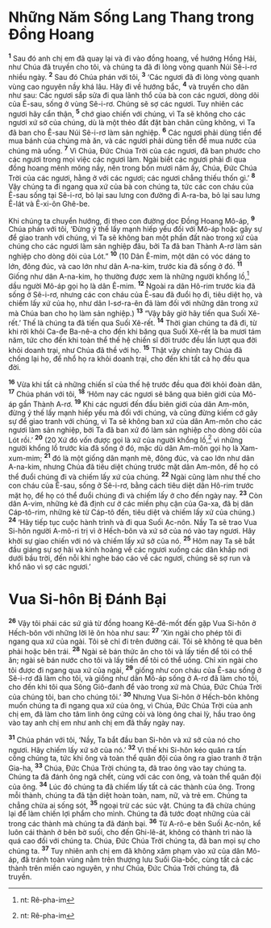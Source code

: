 # Những Năm Sống Lang Thang trong Ðồng Hoang
<sup><b>1</b></sup> Sau đó anh chị em đã quay lại và đi vào đồng hoang, về hướng Hồng Hải, như Chúa đã truyền cho tôi, và chúng ta đã đi lòng vòng quanh Núi Sê-i-rơ nhiều ngày. <sup><b>2</b></sup> Sau đó Chúa phán với tôi, <sup><b>3</b></sup> ‘Các ngươi đã đi lòng vòng quanh vùng cao nguyên nầy khá lâu. Hãy đi về hướng bắc, <sup><b>4</b></sup> và truyền cho dân như sau: Các ngươi sắp sửa đi qua lãnh thổ của bà con các ngươi, dòng dõi của Ê-sau, sống ở vùng Sê-i-rơ. Chúng sẽ sợ các ngươi. Tuy nhiên các ngươi hãy cẩn thận, <sup><b>5</b></sup> chớ giao chiến với chúng, vì Ta sẽ không cho các ngươi xứ sở của chúng, dù là một thẻo đất đặt bàn chân cũng không, vì Ta đã ban cho Ê-sau Núi Sê-i-rơ làm sản nghiệp. <sup><b>6</b></sup> Các ngươi phải dùng tiền để mua bánh của chúng mà ăn, và các ngươi phải dùng tiền để mua nước của chúng mà uống. <sup><b>7</b></sup> Vì Chúa, Ðức Chúa Trời của các ngươi, đã ban phước cho các ngươi trong mọi việc các ngươi làm. Ngài biết các ngươi phải đi qua đồng hoang mênh mông nầy, nên trong bốn mươi năm ấy, Chúa, Ðức Chúa Trời của các ngươi, hằng ở với các ngươi; các ngươi chẳng thiếu thốn gì.’ <sup><b>8</b></sup> Vậy chúng ta đi ngang qua xứ của bà con chúng ta, tức các con cháu của Ê-sau sống tại Sê-i-rơ, bỏ lại sau lưng con đường đi A-ra-ba, bỏ lại sau lưng Ê-lát và Ê-xi-ôn Ghê-be.

Khi chúng ta chuyển hướng, đi theo con đường dọc Ðồng Hoang Mô-áp, <sup><b>9</b></sup> Chúa phán với tôi, ‘Ðừng ỷ thế lấy mạnh hiếp yếu đối với Mô-áp hoặc gây sự để giao tranh với chúng, vì Ta sẽ không ban một phần đất nào trong xứ của chúng cho các ngươi làm sản nghiệp đâu, bởi Ta đã ban Thành A-rơ làm sản nghiệp cho dòng dõi của Lót.” <sup><b>10</b></sup> (10 Dân Ê-mim, một dân có vóc dáng to lớn, đông đúc, và cao lớn như dân A-na-kim, trước kia đã sống ở đó. <sup><b>11</b></sup> Giống như dân A-na-kim, họ thường được xem là những người khổng lồ,[^1] dầu người Mô-áp gọi họ là dân Ê-mim. <sup><b>12</b></sup> Ngoài ra dân Hô-rim trước kia đã sống ở Sê-i-rơ, nhưng các con cháu của Ê-sau đã đuổi họ đi, tiêu diệt họ, và chiếm lấy xứ của họ, như dân I-sơ-ra-ên đã làm đối với những dân trong xứ mà Chúa ban cho họ làm sản nghiệp.) <sup><b>13</b></sup> “Vậy bây giờ hãy tiến qua Suối Xê-rết.’ Thế là chúng ta đã tiến qua Suối Xê-rết. <sup><b>14</b></sup> Thời gian chúng ta đã đi, từ khi rời khỏi Ca-đe Ba-nê-a cho đến khi băng qua Suối Xê-rết là ba mươi tám năm, tức cho đến khi toàn thể thế hệ chiến sĩ đời trước đều lần lượt qua đời khỏi doanh trại, như Chúa đã thề với họ. <sup><b>15</b></sup> Thật vậy chính tay Chúa đã chống lại họ, để nhổ họ ra khỏi doanh trại, cho đến khi tất cả họ đều qua đời.

<sup><b>16</b></sup> Vừa khi tất cả những chiến sĩ của thế hệ trước đều qua đời khỏi đoàn dân, <sup><b>17</b></sup> Chúa phán với tôi, <sup><b>18</b></sup> ‘Hôm nay các ngươi sẽ băng qua biên giới của Mô-áp gần Thành A-rơ. <sup><b>19</b></sup> Khi các ngươi đến đầu biên giới của dân Am-môn, đừng ỷ thế lấy mạnh hiếp yếu mà đối với chúng, và cũng đừng kiếm cớ gây sự để giao tranh với chúng, vì Ta sẽ không ban xứ của dân Am-môn cho các ngươi làm sản nghiệp, bởi Ta đã ban xứ đó làm sản nghiệp cho dòng dõi của Lót rồi.’ <sup><b>20</b></sup> (20 Xứ đó vốn được gọi là xứ của người khổng lồ,[^2] vì những người khổng lồ trước kia đã sống ở đó, mặc dù dân Am-môn gọi họ là Xam-xum-mim; <sup><b>21</b></sup> đó là một giống dân mạnh mẽ, đông đúc, và cao lớn như dân A-na-kim, nhưng Chúa đã tiêu diệt chúng trước mặt dân Am-môn, để họ có thể đuổi chúng đi và chiếm lấy xứ của chúng. <sup><b>22</b></sup> Ngài cũng làm như thế cho con cháu của Ê-sau, sống ở Sê-i-rơ, bằng cách tiêu diệt dân Hô-rim trước mặt họ, để họ có thể đuổi chúng đi và chiếm lấy ở cho đến ngày nay. <sup><b>23</b></sup> Còn dân A-vim, những kẻ đã định cư ở các miền phụ cận của Ga-xa, đã bị dân Cáp-tô-rim, những kẻ từ Cáp-tô đến, tiêu diệt và chiếm lấy xứ của chúng.) <sup><b>24</b></sup> ‘Hãy tiếp tục cuộc hành trình và đi qua Suối Ạc-nôn. Nầy Ta sẽ trao Vua Si-hôn người A-mô-ri trị vì ở Hếch-bôn và xứ sở của nó vào tay ngươi. Hãy khởi sự giao chiến với nó và chiếm lấy xứ sở của nó. <sup><b>25</b></sup> Hôm nay Ta sẽ bắt đầu giáng sự sợ hãi và kinh hoảng về các ngươi xuống các dân khắp nơi dưới bầu trời, đến nỗi khi nghe báo cáo về các ngươi, chúng sẽ sợ run và khổ não vì sợ các ngươi.’

# Vua Si-hôn Bị Ðánh Bại
<sup><b>26</b></sup> Vậy tôi phái các sứ giả từ đồng hoang Kê-đê-mốt đến gặp Vua Si-hôn ở Hếch-bôn với những lời lẽ ôn hòa như sau: <sup><b>27</b></sup> ‘Xin ngài cho phép tôi đi ngang qua xứ của ngài. Tôi sẽ chỉ đi trên đường cái. Tôi sẽ không tẻ qua bên phải hoặc bên trái. <sup><b>28</b></sup> Ngài sẽ bán thức ăn cho tôi và lấy tiền để tôi có thể ăn; ngài sẽ bán nước cho tôi và lấy tiền để tôi có thể uống. Chỉ xin ngài cho tôi được đi ngang qua xứ của ngài, <sup><b>29</b></sup> giống như con cháu của Ê-sau sống ở Sê-i-rơ đã làm cho tôi, và giống như dân Mô-áp sống ở A-rơ đã làm cho tôi, cho đến khi tôi qua Sông Giô-đanh để vào trong xứ mà Chúa, Ðức Chúa Trời của chúng tôi, ban cho chúng tôi.’ <sup><b>30</b></sup> Nhưng Vua Si-hôn ở Hếch-bôn không muốn chúng ta đi ngang qua xứ của ông, vì Chúa, Ðức Chúa Trời của anh chị em, đã làm cho tâm linh ông cứng cỏi và lòng ông chai lỳ, hầu trao ông vào tay anh chị em như anh chị em đã thấy ngày nay.

<sup><b>31</b></sup> Chúa phán với tôi, ‘Nầy, Ta bắt đầu ban Si-hôn và xứ sở của nó cho ngươi. Hãy chiếm lấy xứ sở của nó.’ <sup><b>32</b></sup> Vì thế khi Si-hôn kéo quân ra tấn công chúng ta, tức khi ông và toàn thể quân đội của ông ra giao tranh ở trận Gia-ha, <sup><b>33</b></sup> Chúa, Ðức Chúa Trời chúng ta, đã trao ông vào tay chúng ta. Chúng ta đã đánh ông ngã chết, cùng với các con ông, và toàn thể quân đội của ông. <sup><b>34</b></sup> Lúc đó chúng ta đã chiếm lấy tất cả các thành của ông. Trong mỗi thành, chúng ta đã tận diệt hoàn toàn, nam, nữ, và trẻ em. Chúng ta chẳng chừa ai sống sót, <sup><b>35</b></sup> ngoại trừ các súc vật. Chúng ta đã chừa chúng lại để làm chiến lợi phẩm cho mình. Chúng ta đã tước đoạt những của cải trong các thành mà chúng ta đã đánh bại. <sup><b>36</b></sup> Từ A-rô-e bên Suối Ạc-nôn, kể luôn cái thành ở bên bờ suối, cho đến Ghi-lê-át, không có thành trì nào là quá cao đối với chúng ta. Chúa, Ðức Chúa Trời chúng ta, đã ban mọi sự cho chúng ta. <sup><b>37</b></sup> Tuy nhiên anh chị em đã không xâm phạm vào xứ của dân Mô-áp, đã tránh toàn vùng nằm trên thượng lưu Suối Gia-bốc, cùng tất cả các thành trên miền cao nguyên, y như Chúa, Ðức Chúa Trời chúng ta, đã truyền.

[^1]: nt: Rê-pha-im
[^2]: nt: Rê-pha-im
